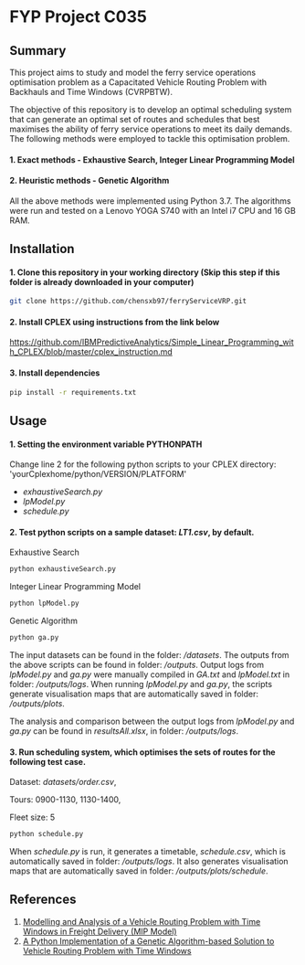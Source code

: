 # FYP Project C035

## Summary
This project aims to study and model the ferry service operations optimisation problem as a Capacitated Vehicle Routing Problem with Backhauls and Time Windows (CVRPBTW).

The objective of this repository is to develop an optimal scheduling system that can generate an optimal set of routes and schedules that best maximises the ability of ferry service operations to meet its daily demands. The following methods were employed to tackle this optimisation problem.

#### 1. Exact methods - Exhaustive Search, Integer Linear Programming Model
#### 2. Heuristic methods - Genetic Algorithm

All the above methods were implemented using Python 3.7.
The algorithms were run and tested on a Lenovo YOGA S740 with an Intel i7 CPU and 16 GB RAM.

## Installation

#### 1. Clone this repository in your working directory (Skip this step if this folder is already downloaded in your computer)

```bash
git clone https://github.com/chensxb97/ferryServiceVRP.git
```

#### 2. Install CPLEX using instructions from the link below

https://github.com/IBMPredictiveAnalytics/Simple_Linear_Programming_with_CPLEX/blob/master/cplex_instruction.md


#### 3. Install dependencies

```bash
pip install -r requirements.txt 
```

## Usage

#### 1. Setting the environment variable PYTHONPATH

Change line 2 for the following python scripts to your CPLEX directory: 'yourCplexhome/python/VERSION/PLATFORM'

- *exhaustiveSearch.py*
- *lpModel.py*
- *schedule.py*

#### 2. Test python scripts on a sample dataset: *LT1.csv*, by default. 

Exhaustive Search
```python
python exhaustiveSearch.py
```
Integer Linear Programming Model
```python
python lpModel.py
```
Genetic Algorithm
```python
python ga.py
```
The input datasets can be found in the folder: */datasets*.
The outputs from the above scripts can be found in folder: */outputs*.
Output logs from *lpModel.py* and *ga.py* were manually compiled in *GA.txt* and *lpModel.txt* in folder: */outputs/logs*.
When running *lpModel.py* and *ga.py*, the scripts generate visualisation maps that are automatically saved in folder: */outputs/plots*.

The analysis and comparison between the output logs from *lpModel.py* and *ga.py* can be found in *resultsAll.xlsx*, in folder: */outputs/logs*.

#### 3. Run scheduling system, which optimises the sets of routes for the following test case.

Dataset: *datasets/order.csv*,

Tours: 0900-1130, 1130-1400,

Fleet size: 5

```python
python schedule.py
```

When *schedule.py* is run, it generates a timetable, *schedule.csv*, which is automatically saved in folder: */outputs/logs*.
It also generates visualisation maps that are automatically saved in folder: */outputs/plots/schedule*.

## References
1. [Modelling and Analysis of a Vehicle Routing Problem with Time Windows in Freight Delivery (MIP Model)](https://github.com/dungtran209/Modelling-and-Analysis-of-a-Vehicle-Routing-Problem-with-Time-Windows-in-Freight-Delivery/blob/master/algorithm/VRPTW%20MIP%20Model.pdf)
2. [A Python Implementation of a Genetic Algorithm-based Solution to Vehicle Routing Problem with Time Windows](https://github.com/iRB-Lab/py-ga-VRPTW/tree/c8cab16278b05e9bd641e3afe0b55a34c6c67773)




